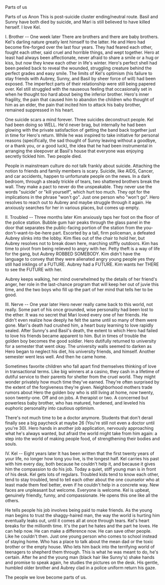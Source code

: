 Parts of us

Parts of us
Anon
This is post-suicide cluster ending/neutral route. Basil and Sunny have both died by suicide, and Mari is still believed to have killed herself. I love Kel.

I. Brother -- One week later
There are brothers and there are baby brothers. Kel's darling nature greatly lent himself to the latter. He and Hero had become fire-forged over the last four years. They had feared each other, fought each other, said cruel and horrible things, and wept together. Hero at least had always been affectionate, never afraid to share a smile or a hug or kiss, but now they knew each other in life's winter. Hero's perfect shell had been peeled back to reveal the wounded, struggling creature behind the perfect grades and easy smile. The limits of Kel's optimism (his failure to stay friends with Aubrey, Sunny, and Basil by sheer force of will) had been exposed. The imperfect parts of their relationship were still being papered over. Kel still struggled with the nauseous feeling that occasionally set in when he thought too hard about being the inferior brother. Hero's inner fragility, the pain that caused him to abandon the children who thought of him as an elder, the pain that incited him to attack his baby brother, remained suppressed in his heart.

One suicide scars a mind forever. Three suicides deconstruct people. Kel had been doing so WELL. He'd never brag, but internally he had been glowing with the private satisfaction of getting the band back together just in time for Hero's return. While he was inspired to take initiative for personal reasons (specifically, the sad thought of Sunny leaving without a goodbye, or a thank you, or a good luck), the idea that he had been instrumental in arranging the sleepover at Basil's house that everyone was enjoying secretly tickled him. Two people died.

People in mainstream culture do not talk frankly about suicide. Attaching the notion to friends and family members is scary. Suicide, like AIDS, Cancer, and car accidents, happen to unfortunate people on the news. In a dark bedroom, through a steady trickle of tears, two shattered brothers break the wall. They make a pact to never do the unspeakable. They never use the words "suicide" or "kill yourself", which hurt too much. They opt for the implications in the phrase "won't go". Just one person who "won't go". Hero resolves to reach out to Aubrey and maybe struggle through it again. He anxiously searches for her in various places, but comes up empty.

II. Troubled -- Three months later
Kim anxiously taps her foot on the floor of the police station. Bubble gum hair peaks through the glass panel in the door that separates the public-facing portion of the station from the you-don't-want-to-be-here part. Escorted by a tall, firm policeman, a defeated Aubrey slinks into the lobby. Kim flies out of the chair to hold her, but Aubrey resolves not to break down here, marching stiffly outdoors. Kim has time to pivot from being relieved to angry with her. Petty theft is a way of life for the gang, but Aubrey ROBBED SOMEBODY. Kim didn't have the language to convey that they were alienated angry young people yes they still had inklings of a FUTURE. Aubrey had a FUTURE. Kim wants her THERE to see the FUTURE with her.

Aubrey keeps walking, her mind overwhelmed by the details of her friend's anger, her role in the last-chance program that will keep her out of juvie this time, and the two boys who fill up the part of her mind that tells her to be good.

III. Nerve -- One year later
Hero never really came back to this world, not really. Some part of his once grounded, wise personality had been lost to the ether. It was no secret that Mari loved every one of her friends. He didn't even realize how deeply he felt the same until so many of them were gone. Mari's death had crushed him, a heart busy learning to love rapidly sealed. After Sunny's and Basil's death, the extent to which Hero had failed to love his friends became apparent to him. But in times of trouble the golden boy becomes the good soldier. Hero dutifully returned to university for a semester that went okay. The university walls seemed to darken as Hero began to neglect his diet, his university friends, and himself. Another semester went less well. And then he came home.

Sometimes favorite children who fall apart find themselves thinking of love in transactional terms. Like big winners at a casino, they cash in a lifetime of dutiful service to their parents for shelter from the cruel world. They might wonder privately how much time they've earned. They're often surprised by the extent of the forgiveness they're given. Neighborhood mothers trade rumors about Hero the golden boy who is still living at home, now twenty, soon twenty-one. Off and on jobs. A therapist or two. A concerned but powerless baby brother, who has matured, hardened, and leveled his euphoric personality into cautious optimism. 

There's not much time to be a doctor anymore. Students that don't derail finally see a big paycheck at maybe 26 (You're still not even a doctor until you're 30). Hero hands in another job application, nervously approaching what he's always wanted, but afraid the world might take from him again: a step into the world of making people food, of strengthening their bodies and souls.

IV. Kel -- Eight years later
It has been written that the first twenty years of your life, no longer how long you live, is the longest half. Kel carries his past with him every day, both because he couldn't help it, and because it gives him the compassion to do his job. Today a quiet, stiff young man is in front of his desk. Kel gets lots of regulars. Troubled kids tend to know each other, tend to stay troubled, tend to tell each other about the one counselor who at least made them feel better, even if he couldn't help in a concrete way. New faces are unpleasant but welcome. Everyone is welcome. Kel is upbeat, genuinely friendly, funny, and compassionate. He opens this one like all the others. 

He tells people his job involves being paid to make friends. As the young man begins to trust the shaggy-haired man, the way the world is hurting him eventually leaks out, until it comes all at once through tears. Kel's heart breaks for the millionth time. It's the part he hates and the part he loves. He can help now. He can make a difference now. He can save other people. Like he couldn't then. Just one young person who comes to school instead of staying home. Who has a place to talk about the mean dad or the toxic brother or the empty house. Who lets him back into the terrifying world of teenagers to shepherd them through. This is what he was meant to do, he's certain. After he and the young man (black hair like Sunny's) shake hands and promise to speak again, he studies the pictures on the desk. His gentle, humbled older brother and Aubrey clad in a police uniform return his gaze.

The people we love become parts of us.
